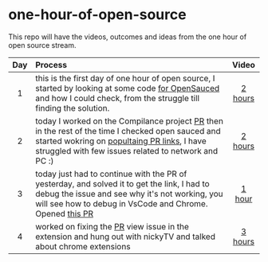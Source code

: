 # one-hour-of-open-source
This repo will have the videos, outcomes and ideas from the one hour of open source stream. 

| Day | Process | Video | 
| :---: | :-- | :--: |
| 1 | this is the first day of one hour of open source, I started by looking at some code [for OpenSauced](https://github.com/open-sauced/ai/pull/278) and how I could check, from the struggle till finding the solution. | [2 hours](https://www.youtube.com/watch?v=8fnLhm5rw1U) |
| 2 | today I worked on the Compilance project [PR](https://github.com/mtfoley/pr-compliance-action/pull/396) then in the rest of the time I checked open sauced and started wokring on [popultaing PR links](https://github.com/open-sauced/app/issues/205), I have struggled with few issues related to network and PC :)  | [2 hours](https://www.youtube.com/watch?v=8fnLhm5rw1U) |
| 3 | today just had to continue with the PR of yesterday, and solved it to get the link, I had to debug the issue and see why it's not working, you will see how to debug in VsCode and Chrome. Opened [this PR](https://github.com/open-sauced/app/pull/2062)  | [1 hour](https://www.youtube.com/watch?v=8fnLhm5rw1U) |
|4 | worked on fixing the [PR](https://github.com/open-sauced/ai/pull/282) view issue in the extension and hung out with nickyTV and talked about chrome extensions | [3 hours](https://www.youtube.com/watch?v=IPQxxxoM0Qs) | 
